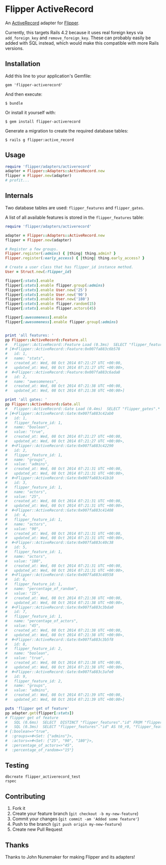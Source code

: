 # Flipper ActiveRecord

An [ActiveRecord](https://github.com/rails/rails/tree/master/activerecord) adapter for [Flipper](https://github.com/jnunemaker/flipper).

Currently, this targets Rails 4.2 because it uses real foreign keys via
`add_foreign_key` and `remove_foreign_key`. These can probably easily be added
with SQL instead, which would make this compatible with more Rails versions.

## Installation

Add this line to your application's Gemfile:

    gem 'flipper-activerecord'

And then execute:

    $ bundle

Or install it yourself with:

    $ gem install flipper-activerecord

Generate a migration to create the required database tables:

    $ rails g flipper:active_record

## Usage

```ruby
require 'flipper/adapters/activerecord'
adapter = Flipper::Adapters::ActiveRecord.new
flipper = Flipper.new(adapter)
# profit...
```

## Internals

Two database tables are used: `flipper_features` and `flipper_gates`.

A list of all available features is stored in the `flipper_features` table:

```ruby
require 'flipper/adapters/activerecord'

adapter = Flipper::Adapters::ActiveRecord.new
flipper = Flipper.new(adapter)

# Register a few groups.
Flipper.register(:admins) { |thing| thing.admin? }
Flipper.register(:early_access) { |thing| thing.early_access? }

# Create a user class that has flipper_id instance method.
User = Struct.new(:flipper_id)

flipper[:stats].enable
flipper[:stats].enable flipper.group(:admins)
flipper[:stats].enable User.new('25')
flipper[:stats].enable User.new('90')
flipper[:stats].enable User.new('180')
flipper[:stats].enable flipper.random(15)
flipper[:stats].enable flipper.actors(45)

flipper[:awesomeness].enable
flipper[:awesomeness].enable flipper.group(:admins)


print 'all features: '
pp Flipper::ActiveRecord::Feature.all
#   Flipper::ActiveRecord::Feature Load (0.3ms)  SELECT "flipper_features".* FROM "flipper_features"
# [#<Flipper::ActiveRecord::Feature:0x007fa883c6b578
#   id: 1,
#   name: "stats",
#   created_at: Wed, 08 Oct 2014 07:21:27 UTC +00:00,
#   updated_at: Wed, 08 Oct 2014 07:21:27 UTC +00:00>,
#  #<Flipper::ActiveRecord::Feature:0x007fa883c6ada8
#   id: 2,
#   name: "awesomeness",
#   created_at: Wed, 08 Oct 2014 07:21:38 UTC +00:00,
#   updated_at: Wed, 08 Oct 2014 07:21:38 UTC +00:00>]

print 'all gates: '
pp Flipper::ActiveRecord::Gate.all
#   Flipper::ActiveRecord::Gate Load (0.4ms)  SELECT "flipper_gates".* FROM "flipper_gates"
# [#<Flipper::ActiveRecord::Gate:0x007fa883c42ab0
#   id: 1,
#   flipper_feature_id: 1,
#   name: "boolean",
#   value: "true",
#   created_at: Wed, 08 Oct 2014 07:21:27 UTC +00:00,
#   updated_at: Wed, 08 Oct 2014 07:21:27 UTC +00:00>,
#  #<Flipper::ActiveRecord::Gate:0x007fa883c42290
#   id: 2,
#   flipper_feature_id: 1,
#   name: "groups",
#   value: "admins",
#   created_at: Wed, 08 Oct 2014 07:21:31 UTC +00:00,
#   updated_at: Wed, 08 Oct 2014 07:21:31 UTC +00:00>,
#  #<Flipper::ActiveRecord::Gate:0x007fa883c41b10
#   id: 3,
#   flipper_feature_id: 1,
#   name: "actors",
#   value: "25",
#   created_at: Wed, 08 Oct 2014 07:21:31 UTC +00:00,
#   updated_at: Wed, 08 Oct 2014 07:21:31 UTC +00:00>,
#  #<Flipper::ActiveRecord::Gate:0x007fa883c41408
#   id: 4,
#   flipper_feature_id: 1,
#   name: "actors",
#   value: "90",
#   created_at: Wed, 08 Oct 2014 07:21:31 UTC +00:00,
#   updated_at: Wed, 08 Oct 2014 07:21:31 UTC +00:00>,
#  #<Flipper::ActiveRecord::Gate:0x007fa883c40c38
#   id: 5,
#   flipper_feature_id: 1,
#   name: "actors",
#   value: "180",
#   created_at: Wed, 08 Oct 2014 07:21:31 UTC +00:00,
#   updated_at: Wed, 08 Oct 2014 07:21:31 UTC +00:00>,
#  #<Flipper::ActiveRecord::Gate:0x007fa883c40558
#   id: 6,
#   flipper_feature_id: 1,
#   name: "percentage_of_random",
#   value: "15",
#   created_at: Wed, 08 Oct 2014 07:21:38 UTC +00:00,
#   updated_at: Wed, 08 Oct 2014 07:21:38 UTC +00:00>,
#  #<Flipper::ActiveRecord::Gate:0x007fa883c3bda0
#   id: 7,
#   flipper_feature_id: 1,
#   name: "percentage_of_actors",
#   value: "45",
#   created_at: Wed, 08 Oct 2014 07:21:38 UTC +00:00,
#   updated_at: Wed, 08 Oct 2014 07:21:38 UTC +00:00>,
#  #<Flipper::ActiveRecord::Gate:0x007fa883c3b5f8
#   id: 8,
#   flipper_feature_id: 2,
#   name: "boolean",
#   value: "true",
#   created_at: Wed, 08 Oct 2014 07:21:38 UTC +00:00,
#   updated_at: Wed, 08 Oct 2014 07:21:38 UTC +00:00>,
#  #<Flipper::ActiveRecord::Gate:0x007fa883c3afe0
#   id: 9,
#   flipper_feature_id: 2,
#   name: "groups",
#   value: "admins",
#   created_at: Wed, 08 Oct 2014 07:21:39 UTC +00:00,
#   updated_at: Wed, 08 Oct 2014 07:21:39 UTC +00:00>]

puts 'flipper get of feature'
pp adapter.get(flipper[:stats])
# flipper get of feature
#   SQL (0.6ms)  SELECT  DISTINCT "flipper_features"."id" FROM "flipper_features" LEFT OUTER JOIN "flipper_gates" ON "flipper_gates"."flipper_feature_id" = "flipper_features"."id" WHERE "flipper_features"."name" = $1 LIMIT 1  [["name", "stats"]]
#   SQL (0.3ms)  SELECT "flipper_features"."id" AS t0_r0, "flipper_features"."name" AS t0_r1, "flipper_features"."created_at" AS t0_r2, "flipper_features"."updated_at" AS t0_r3, "flipper_gates"."id" AS t1_r0, "flipper_gates"."flipper_feature_id" AS t1_r1, "flipper_gates"."name" AS t1_r2, "flipper_gates"."value" AS t1_r3, "flipper_gates"."created_at" AS t1_r4, "flipper_gates"."updated_at" AS t1_r5 FROM "flipper_features" LEFT OUTER JOIN "flipper_gates" ON "flipper_gates"."flipper_feature_id" = "flipper_features"."id" WHERE "flipper_features"."name" = $1 AND "flipper_features"."id" IN (1)  [["name", "stats"]]
# {:boolean=>"true",
#  :groups=>#<Set: {"admins"}>,
#  :actors=>#<Set: {"25", "90", "180"}>,
#  :percentage_of_actors=>"45",
#  :percentage_of_random=>"15"}
```

## Testing

```
dbcreate flipper_activerecord_test
rspec
```

## Contributing

1. Fork it
2. Create your feature branch (`git checkout -b my-new-feature`)
3. Commit your changes (`git commit -am 'Added some feature'`)
4. Push to the branch (`git push origin my-new-feature`)
5. Create new Pull Request

## Thanks

Thanks to John Nunemaker for making Flipper and its adapters!
